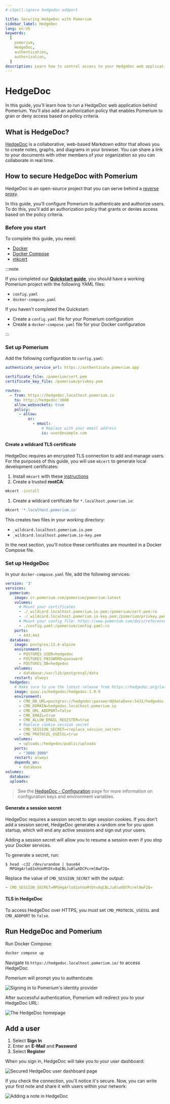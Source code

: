 ```yaml
---
# cSpell:ignore hedgedoc addport

title: Securing HedgeDoc with Pomerium
sidebar_label: HedgeDoc
lang: en-US
keywords:
  [
    pomerium,
    HedgeDoc,
    authentication,
    authorization,
  ]
description: Learn how to control access to your HedgeDoc web application behind Pomerium.
---
```


# HedgeDoc

In this guide, you'll learn how to run a HedgeDoc web application behind Pomerium. You'll also add an authorization policy that enables Pomerium to gran or deny access based on policy criteria.

## What is HedgeDoc?

[HedgeDoc](https://hedgedoc.org/) is a collaborative, web-based Markdown editor that allows you to create notes, graphs, and diagrams in your browser. You can share a link to your documents with other members of your organization so you can collaborate in real time.

## How to secure HedgeDoc with Pomerium

HedgeDoc is an open-source project that you can serve behind a [reverse proxy](https://docs.hedgedoc.org/guides/reverse-proxy/).

In this guide, you'll configure Pomerium to authenticate and authorize users. To do this, you'll add an authorization policy that grants or denies access based on the policy criteria.

### Before you start

To complete this guide, you need: 

- [Docker](https://www.docker.com/) 
- [Docker Compose](https://docs.docker.com/compose/install/)
- [mkcert](https://github.com/FiloSottile/mkcert#installation)

:::note

If you completed our [**Quickstart guide**](/docs/quickstart), you should have a working Pomerium project with the following YAML files:

- `config.yaml`
- `docker-compose.yaml`

If you haven't completed the Quickstart:

- Create a `config.yaml` file for your Pomerium configuration
- Create a `docker-compose.yaml` file for your Docker configuration

:::

### Set up Pomerium

Add the following configuration to `config.yaml`:

```yaml
authenticate_service_url: https://authenticate.pomerium.app

certificate_file: /pomerium/cert.pem
certificate_key_file: /pomerium/privkey.pem

routes:
  - from: https://hedgedoc.localhost.pomerium.io
    to: http://hedgedoc:3000
    allow_websockets: true
    policy:
      - allow:
          or:
            - email:
                # Replace with your email address
                is: user@example.com
```

#### Create a wildcard TLS certificate

HedgeDoc requires an encrypted TLS connection to add and manage users. For the purposes of this guide, you will use `mkcert` to generate local development certificates:

1. Install `mkcert` with these [instructions](https://github.com/FiloSottile/mkcert#installation)
1. Create a trusted **rootCA**:
  ```bash
  mkcert -install
  ```
1. Create a wildcard certificate for `*.localhost.pomerium.io`:
  ```bash
  mkcert '*.localhost.pomerium.io'
  ```
This creates two files in your working directory:

- `_wildcard.localhost.pomerium.io.pem`
- `_wildcard.localhost.pomerium.io-key.pem`

In the next section, you'll notice these certificates are mounted in a Docker Compose file. 

### Set up HedgeDoc

In your `docker-compose.yaml` file, add the following services:

```yaml
version: '3'
services:
  pomerium:
    image: cr.pomerium.com/pomerium/pomerium:latest
    volumes:
      # Mount your certificates
      - ./_wildcard.localhost.pomerium.io.pem:/pomerium/cert.pem:ro
      - ./_wildcard.localhost.pomerium.io-key.pem:/pomerium/privkey.pem:ro
      # Mount your config file: https://www.pomerium.com/docs/reference/
      - ./config.yaml:/pomerium/config.yaml:ro
    ports:
      - 443:443
  database:
    image: postgres:13.4-alpine
    environment:
      - POSTGRES_USER=hedgedoc
      - POSTGRES_PASSWORD=password
      - POSTGRES_DB=hedgedoc
    volumes:
      - database:/var/lib/postgresql/data
    restart: always
  hedgedoc:
    # Make sure to use the latest release from https://hedgedoc.org/latest-release
    image: quay.io/hedgedoc/hedgedoc:1.9.9
    environment:
      - CMD_DB_URL=postgres://hedgedoc:password@database:5432/hedgedoc
      - CMD_DOMAIN=hedgedoc.localhost.pomerium.io
      - CMD_URL_ADDPORT=false
      - CMD_EMAIL=true
      - CMD_ALLOW_EMAIL_REGISTER=true
      # Replace cookie session secret
      - CMD_SESSION_SECRET=<replace_session_secret>
      - CMD_PROTOCOL_USESSL=true
    volumes:
      - uploads:/hedgedoc/public/uploads
    ports:
      - "3000:3000"
    restart: always
    depends_on:
      - database
volumes:
  database:
  uploads:
```

> See the [HedgeDoc - Configuration](https://docs.hedgedoc.org/configuration/#configuration) page for more information on configuration keys and environment variables.

#### Generate a session secret

HedgeDoc requires a session secret to sign session cookies. If you don't add a session secret, HedgeDoc generates a random one for you upon startup, which will end any active sessions and sign out your users.

Adding a session secret will allow you to resume a session even if you stop your Docker services. 

To generate a secret, run:

```shell-session
$ head -c32 /dev/urandom | base64
  MPGHgArlo81ohUoMtDtv8qCBLJu0lwXDCPcrml0wF2Q=
```

Replace the value of `CMD_SESSION_SECRET` with the output:

```yaml
- CMD_SESSION_SECRET=MPGHgArlo81ohUoMtDtv8qCBLJu0lwXDCPcrml0wF2Q=
```

#### TLS in HedgeDoc

To access HedgeDoc over HTTPS, you must set `CMD_PROTOCOL_USESSL` and `CMD_ADDPORT` to `false`.

## Run HedgeDoc and Pomerium

Run Docker Compose:

```bash
docker compose up
```

Navigate to `https://hedgedoc.localhost.pomerium.io/` to access HedgeDoc. 

Pomerium will prompt you to authenticate:

![Signing in to Pomerium's identity provider](./img/hedgedoc/cognito-idp.png)

After successful authentication, Pomerium will redirect you to your HedgeDoc URL:

![The HedgeDoc homepage](./img/hedgedoc/hedgedoc-homepage.png)

## Add a user

1. Select **Sign In**
1. Enter an **E-Mail** and **Password**
1. Select **Register**

When you sign in, HedgeDoc will take you to your user dashboard: 

![Secured HedgeDoc user dashboard page](./img/hedgedoc/user-dashboard.png)

If you check the connection, you'll notice it's secure. Now, you can write your first note and share it with users within your network:

![Adding a note in HedgeDoc](./img/hedgedoc/hedgedoc-note.png)